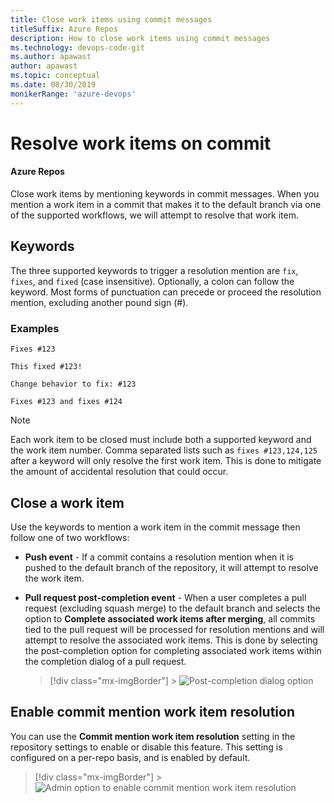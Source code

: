 ```yaml
---
title: Close work items using commit messages
titleSuffix: Azure Repos
description: How to close work items using commit messages
ms.technology: devops-code-git
ms.author: apawast
author: apawast
ms.topic: conceptual
ms.date: 08/30/2019
monikerRange: 'azure-devops'
---
```


# Resolve work items on commit

#### Azure Repos

Close work items by mentioning keywords in commit messages. When you mention a work item in a commit that makes it to the default branch via one of the supported workflows, we will attempt to resolve that work item.

## Keywords

The three supported keywords to trigger a resolution mention are `fix`, `fixes`, and `fixed` (case insensitive). Optionally, a colon can follow the keyword. Most forms of punctuation can precede or proceed the resolution mention, excluding another pound sign (#).

### Examples

```
Fixes #123

This fixed #123!

Change behavior to fix: #123

Fixes #123 and fixes #124
```

> [!NOTE]
> Each work item to be closed must include both a supported keyword and the work item number.
> Comma separated lists such as `fixes #123,124,125` after a keyword will only resolve the
> first work item. This is done to mitigate the amount of accidental resolution that could occur.

## Close a work item

Use the keywords to mention a work item in the commit message then follow one of two workflows:

* **Push event** - If a commit contains a resolution mention when it is pushed to the default branch of the repository, it will attempt to resolve the work item.
* **Pull request post-completion event** - When a user completes a pull request (excluding squash merge) to the default branch and selects the option to **Complete associated work items after merging**, all commits tied to the pull request will be processed for resolution mentions and will attempt to resolve the associated work items. This is done by selecting the post-completion option for completing associated work items within the completion dialog of a pull request.

  > [!div class="mx-imgBorder"] > ![Post-completion dialog option](media/resolution-mentions/completion-dialog.png)

## Enable commit mention work item resolution

You can use the **Commit mention work item resolution** setting in the repository settings to enable or disable this feature. This setting is configured on a per-repo basis, and is enabled by default.

> [!div class="mx-imgBorder"] > ![Admin option to enable commit mention work item resolution](media/resolution-mentions/repo-settings.jpg)

